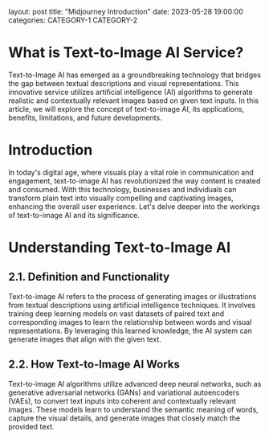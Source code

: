 layout: post
title: "Midjourney Introduction"
date: 2023-05-28 19:00:00
categories: CATEGORY-1 CATEGORY-2

# What is Text-to-Image AI Service?
Text-to-Image AI has emerged as a groundbreaking technology that bridges the gap between textual descriptions and visual representations. This innovative service utilizes artificial intelligence (AI) algorithms to generate realistic and contextually relevant images based on given text inputs. In this article, we will explore the concept of text-to-image AI, its applications, benefits, limitations, and future developments.

# Introduction
In today's digital age, where visuals play a vital role in communication and engagement, text-to-image AI has revolutionized the way content is created and consumed. With this technology, businesses and individuals can transform plain text into visually compelling and captivating images, enhancing the overall user experience. Let's delve deeper into the workings of text-to-image AI and its significance.

# Understanding Text-to-Image AI
## 2.1. Definition and Functionality

Text-to-image AI refers to the process of generating images or illustrations from textual descriptions using artificial intelligence techniques. It involves training deep learning models on vast datasets of paired text and corresponding images to learn the relationship between words and visual representations. By leveraging this learned knowledge, the AI system can generate images that align with the given text.

## 2.2. How Text-to-Image AI Works

Text-to-image AI algorithms utilize advanced deep neural networks, such as generative adversarial networks (GANs) and variational autoencoders (VAEs), to convert text inputs into coherent and contextually relevant images. These models learn to understand the semantic meaning of words, capture the visual details, and generate images that closely match the provided text.
